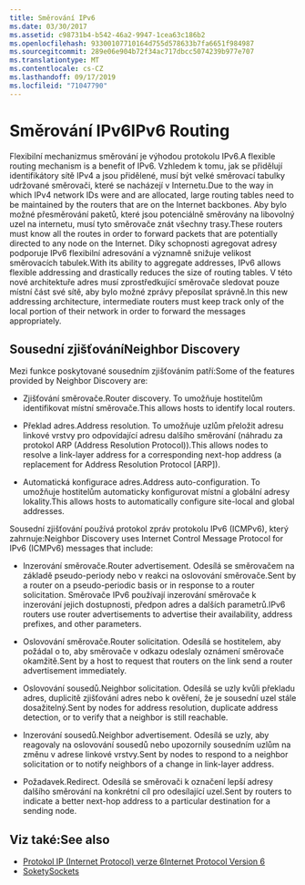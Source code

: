 ```yaml
---
title: Směrování IPv6
ms.date: 03/30/2017
ms.assetid: c98731b4-b542-46a2-9947-1cea63c186b2
ms.openlocfilehash: 93300107710164d755d578633b7fa6651f984987
ms.sourcegitcommit: 289e06e904b72f34ac717dbcc5074239b977e707
ms.translationtype: MT
ms.contentlocale: cs-CZ
ms.lasthandoff: 09/17/2019
ms.locfileid: "71047790"
---
```

# <a name="ipv6-routing"></a><span data-ttu-id="1898b-102">Směrování IPv6</span><span class="sxs-lookup"><span data-stu-id="1898b-102">IPv6 Routing</span></span>
<span data-ttu-id="1898b-103">Flexibilní mechanizmus směrování je výhodou protokolu IPv6.</span><span class="sxs-lookup"><span data-stu-id="1898b-103">A flexible routing mechanism is a benefit of IPv6.</span></span> <span data-ttu-id="1898b-104">Vzhledem k tomu, jak se přidělují identifikátory sítě IPv4 a jsou přidělené, musí být velké směrovací tabulky udržované směrovači, které se nacházejí v Internetu.</span><span class="sxs-lookup"><span data-stu-id="1898b-104">Due to the way in which IPv4 network IDs were and are allocated, large routing tables need to be maintained by the routers that are on the Internet backbones.</span></span> <span data-ttu-id="1898b-105">Aby bylo možné přesměrování paketů, které jsou potenciálně směrovány na libovolný uzel na internetu, musí tyto směrovače znát všechny trasy.</span><span class="sxs-lookup"><span data-stu-id="1898b-105">These routers must know all the routes in order to forward packets that are potentially directed to any node on the Internet.</span></span> <span data-ttu-id="1898b-106">Díky schopnosti agregovat adresy podporuje IPv6 flexibilní adresování a významně snižuje velikost směrovacích tabulek.</span><span class="sxs-lookup"><span data-stu-id="1898b-106">With its ability to aggregate addresses, IPv6 allows flexible addressing and drastically reduces the size of routing tables.</span></span> <span data-ttu-id="1898b-107">V této nové architektuře adres musí zprostředkující směrovače sledovat pouze místní část své sítě, aby bylo možné zprávy přeposílat správně.</span><span class="sxs-lookup"><span data-stu-id="1898b-107">In this new addressing architecture, intermediate routers must keep track only of the local portion of their network in order to forward the messages appropriately.</span></span>  
  
## <a name="neighbor-discovery"></a><span data-ttu-id="1898b-108">Sousední zjišťování</span><span class="sxs-lookup"><span data-stu-id="1898b-108">Neighbor Discovery</span></span>  
 <span data-ttu-id="1898b-109">Mezi funkce poskytované sousedním zjišťováním patří:</span><span class="sxs-lookup"><span data-stu-id="1898b-109">Some of the features provided by Neighbor Discovery are:</span></span>  
  
- <span data-ttu-id="1898b-110">Zjišťování směrovače.</span><span class="sxs-lookup"><span data-stu-id="1898b-110">Router discovery.</span></span> <span data-ttu-id="1898b-111">To umožňuje hostitelům identifikovat místní směrovače.</span><span class="sxs-lookup"><span data-stu-id="1898b-111">This allows hosts to identify local routers.</span></span>  
  
- <span data-ttu-id="1898b-112">Překlad adres.</span><span class="sxs-lookup"><span data-stu-id="1898b-112">Address resolution.</span></span> <span data-ttu-id="1898b-113">To umožňuje uzlům přeložit adresu linkové vrstvy pro odpovídající adresu dalšího směrování (náhradu za protokol ARP (Address Resolution Protocol)).</span><span class="sxs-lookup"><span data-stu-id="1898b-113">This allows nodes to resolve a link-layer address for a corresponding next-hop address (a replacement for Address Resolution Protocol [ARP]).</span></span>  
  
- <span data-ttu-id="1898b-114">Automatická konfigurace adres.</span><span class="sxs-lookup"><span data-stu-id="1898b-114">Address auto-configuration.</span></span> <span data-ttu-id="1898b-115">To umožňuje hostitelům automaticky konfigurovat místní a globální adresy lokality.</span><span class="sxs-lookup"><span data-stu-id="1898b-115">This allows hosts to automatically configure site-local and global addresses.</span></span>  
  
 <span data-ttu-id="1898b-116">Sousední zjišťování používá protokol zpráv protokolu IPv6 (ICMPv6), který zahrnuje:</span><span class="sxs-lookup"><span data-stu-id="1898b-116">Neighbor Discovery uses Internet Control Message Protocol for IPv6 (ICMPv6) messages that include:</span></span>  
  
- <span data-ttu-id="1898b-117">Inzerování směrovače.</span><span class="sxs-lookup"><span data-stu-id="1898b-117">Router advertisement.</span></span> <span data-ttu-id="1898b-118">Odesílá se směrovačem na základě pseudo-periody nebo v reakci na oslovování směrovače.</span><span class="sxs-lookup"><span data-stu-id="1898b-118">Sent by a router on a pseudo-periodic basis or in response to a router solicitation.</span></span> <span data-ttu-id="1898b-119">Směrovače IPv6 používají inzerování směrovače k inzerování jejich dostupnosti, předpon adres a dalších parametrů.</span><span class="sxs-lookup"><span data-stu-id="1898b-119">IPv6 routers use router advertisements to advertise their availability, address prefixes, and other parameters.</span></span>  
  
- <span data-ttu-id="1898b-120">Oslovování směrovače.</span><span class="sxs-lookup"><span data-stu-id="1898b-120">Router solicitation.</span></span> <span data-ttu-id="1898b-121">Odesílá se hostitelem, aby požádal o to, aby směrovače v odkazu odeslaly oznámení směrovače okamžitě.</span><span class="sxs-lookup"><span data-stu-id="1898b-121">Sent by a host to request that routers on the link send a router advertisement immediately.</span></span>  
  
- <span data-ttu-id="1898b-122">Oslovování sousedů.</span><span class="sxs-lookup"><span data-stu-id="1898b-122">Neighbor solicitation.</span></span> <span data-ttu-id="1898b-123">Odesílá se uzly kvůli překladu adres, duplicitě zjišťování adres nebo k ověření, že je sousední uzel stále dosažitelný.</span><span class="sxs-lookup"><span data-stu-id="1898b-123">Sent by nodes for address resolution, duplicate address detection, or to verify that a neighbor is still reachable.</span></span>  
  
- <span data-ttu-id="1898b-124">Inzerování sousedů.</span><span class="sxs-lookup"><span data-stu-id="1898b-124">Neighbor advertisement.</span></span> <span data-ttu-id="1898b-125">Odesílá se uzly, aby reagovaly na oslovování sousedů nebo upozornily sousedním uzlům na změnu v adrese linkové vrstvy.</span><span class="sxs-lookup"><span data-stu-id="1898b-125">Sent by nodes to respond to a neighbor solicitation or to notify neighbors of a change in link-layer address.</span></span>  
  
- <span data-ttu-id="1898b-126">Požadavek.</span><span class="sxs-lookup"><span data-stu-id="1898b-126">Redirect.</span></span> <span data-ttu-id="1898b-127">Odesílá se směrovači k označení lepší adresy dalšího směrování na konkrétní cíl pro odesílající uzel.</span><span class="sxs-lookup"><span data-stu-id="1898b-127">Sent by routers to indicate a better next-hop address to a particular destination for a sending node.</span></span>  
  
## <a name="see-also"></a><span data-ttu-id="1898b-128">Viz také:</span><span class="sxs-lookup"><span data-stu-id="1898b-128">See also</span></span>

- [<span data-ttu-id="1898b-129">Protokol IP (Internet Protocol) verze 6</span><span class="sxs-lookup"><span data-stu-id="1898b-129">Internet Protocol Version 6</span></span>](internet-protocol-version-6.md)
- [<span data-ttu-id="1898b-130">Sokety</span><span class="sxs-lookup"><span data-stu-id="1898b-130">Sockets</span></span>](sockets.md)

